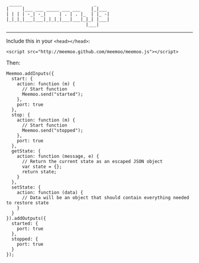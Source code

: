      _____                           _     
    |     |___ ___ _____ ___ ___    |_|___ 
    | | | | -_| -_|     | . | . |_  | |_ -|
    |_|_|_|___|___|_|_|_|___|___|_|_| |___|
                                  |___|

---

Include this in your ```<head></head>```:

    <script src="http://meemoo.github.com/meemoo/meemoo.js"></script>

Then:

    Meemoo.addInputs({
      start: {
        action: function (m) {
          // Start function
          Meemoo.send("started");
        },
        port: true
      },
      stop: {
        action: function (m) {
          // Start function
          Meemoo.send("stopped");
        },
        port: true
      },
      getState: {
        action: function (message, e) {
          // Return the current state as an escaped JSON object
          var state = {};
          return state;
        }
      },
      setState: {
        action: function (data) {
          // Data will be an object that should contain everything needed to restore state
        }
      }
    }).addOutputs({
      started: { 
        port: true
      },
      stopped: { 
        port: true
      }
    });
  
